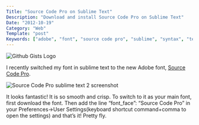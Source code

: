 ```yaml
---
Title: "Source Code Pro on Sublime Text"
Description: "Download and install Source Code Pro on Sublime Text"
Date: "2012-10-19"
Category: "Web"
Template: "post"
Keywords: ["adobe", "font", "source code pro", "sublime", "syntax", "text"]
---
```



<div class="center">
  <img src="https://ohdoylerules.com/images/githubgistlogo.png" alt="Github Gists Logo">
</div>

I recently switched my font in sublime text to the new Adobe font, [Source Code Pro](http://blogs.adobe.com/typblography/2012/09/source-code-pro.html "Adobe Blog - Source Code Pro").

<div class="center">
  <img src="https://ohdoylerules.com/images/sourcecodepro.png" alt="Source Code Pro sublime text 2 screenshot">
</div>

It looks fantastic! It is so smooth and crisp. To switch to it as your main font, first download the font. Then add the line “font_face”: “Source Code Pro” in your Preferences->User Settings(keyboard shortcut command+comma to open the settings) and that’s it! Pretty fly.
